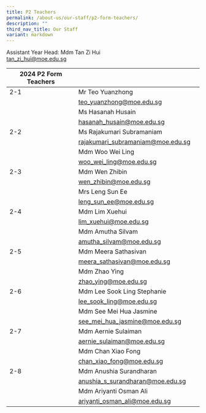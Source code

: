 ```yaml
---
title: P2 Teachers
permalink: /about-us/our-staff/p2-form-teachers/
description: ""
third_nav_title: Our Staff
variant: markdown
---
```

Assistant Year Head: Mdm Tan Zi Hui
<br>
tan_zi_hui@moe.edu.sg

| 2024 P2 Form Teachers |  |  |
| -------- | -------- | -------- |
| 2-1     | Mr Teo Yuanzhong   |   |
|      | teo_yuanzhong@moe.edu.sg     |     |
|      | Ms Hasanah Husain    |      |
|    | hasanah_husain@moe.edu.sg     |     |
| 2-2    | Ms Rajakumari Subramaniam   |    |
|    | rajakumari_subramaniam@moe.edu.sg    |  |
|    | Mdm Woo Wei Ling     |      |
|     | woo_wei_ling@moe.edu.sg     |    |
| 2-3     | Mdm Wen Zhibin    |     |
|    | wen_zhibin@moe.edu.sg  |   
|      | Mrs Leng Sun Ee     |     |
|    |leng_sun_ee@moe.edu.sg   |     
|2-4     | Mdm Lim Xuehui    |      |
|     | lim_xuehui@moe.edu.sg  |      |
|     | Mdm Amutha Silvam  |      |
|     | amutha_silvam@moe.edu.sg  |      |
| 2-5    | Mdm Meera Sathasivan |      |
|     | meera_sathasivan@moe.edu.sg |      |
|     | Mdm Zhao Ying |      |
|     | zhao_ying@moe.edu.sg  |      |
|  2-6   | Mdm Lee Sook Ling Stephanie  |      |
|     | lee_sook_ling@moe.edu.sg |      |
|    | Mdm See Mei Hua Jasmine  |      |
|     | see_mei_hua_jasmine@moe.edu.sg  |      |
|  2-7   | Mdm Aernie Sulaiman |      |
|    | aernie_sulaiman@moe.edu.sg  |      |
|     | Mdm Chan Xiao Fong  |      |
|     | chan_xiao_fong@moe.edu.sg  |      |
|  2-8   | Mdm Anushia Surandharan |      |
|     | anushia_s_surandharan@moe.edu.sg |      |
|     | Mdm Ariyanti Osman Ali  |      |
|     | ariyanti_osman_ali@moe.edu.sg  |      |